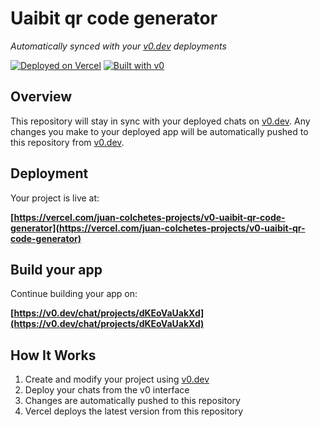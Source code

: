 # Uaibit qr code generator

*Automatically synced with your [v0.dev](https://v0.dev) deployments*

[![Deployed on Vercel](https://img.shields.io/badge/Deployed%20on-Vercel-black?style=for-the-badge&logo=vercel)](https://vercel.com/juan-colchetes-projects/v0-uaibit-qr-code-generator)
[![Built with v0](https://img.shields.io/badge/Built%20with-v0.dev-black?style=for-the-badge)](https://v0.dev/chat/projects/dKEoVaUakXd)

## Overview

This repository will stay in sync with your deployed chats on [v0.dev](https://v0.dev).
Any changes you make to your deployed app will be automatically pushed to this repository from [v0.dev](https://v0.dev).

## Deployment

Your project is live at:

**[https://vercel.com/juan-colchetes-projects/v0-uaibit-qr-code-generator](https://vercel.com/juan-colchetes-projects/v0-uaibit-qr-code-generator)**

## Build your app

Continue building your app on:

**[https://v0.dev/chat/projects/dKEoVaUakXd](https://v0.dev/chat/projects/dKEoVaUakXd)**

## How It Works

1. Create and modify your project using [v0.dev](https://v0.dev)
2. Deploy your chats from the v0 interface
3. Changes are automatically pushed to this repository
4. Vercel deploys the latest version from this repository